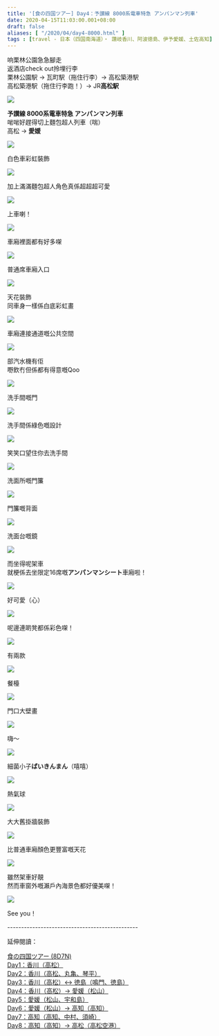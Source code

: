 ```yaml
---
title: '[食の四国ツアー] Day4：予讃線 8000系電車特急 アンパンマン列車'
date: 2020-04-15T11:03:00.001+08:00
draft: false
aliases: [ "/2020/04/day4-8000.html" ]
tags : [travel - 日本（四国南海道）・ 讚岐香川、阿波徳島、伊予愛媛、土佐高知]
---
```


响栗林公園急急腳走  
返酒店check out拎埋行李  
栗林公園駅 → 瓦町駅（拖住行李）→ 高松築港駅   
高松築港駅（拖住行李跑！）→ JR**高松駅**  

![](/images/shikoku4c.jpg)

**予讃線 8000系電車特急 アンパンマン列車**  
啱啱好趕得切上麵包超人列車（喘）  
高松 → **愛媛**  

![](https://xxmqig.ch.files.1drv.com/y4mDODx8U6mxLMGPRG99mOZKPZabv0K8Ys4N2XuQT76C9vznYos9pDbGM0nJYwHmkYn8bBSPLQcepUY-e_sDjnvMBDJ8iONyNemYJevq0Trli6GTmEd2PVqWB8GETACoqr_A8YkiysAVP4miWOtgrk9n24vzaaIC3txKRWMA2giOsQeNv5sgptEulRhkzwumKS8yltkts8R25Y54ajNhEilmQ?width=660&height=372&cropmode=none)

白色車彩虹裝飾  

![](https://xxmsig.ch.files.1drv.com/y4mA0DIIbk3uyNipSgoSlvNrnb-70PEQWWRqkN6EA4Lx-JJSuVBAQufrw_kXqb0hRagMieB4CZW8fUDkzgQoYd6XQDrauL6VTPEF5corMwbprYwlBUPSalZb8mTV2qFUq0KhbkrUgVieQzjbWLWpNuthMlm95kFnW6PgzXY-yVxnaE6393_D6S3KQgI_TSkaDLfhfjwBgqDvRKEeWYueS6baQ?width=660&height=372&cropmode=none)

加上滿滿麵包超人角色真係超超超可愛  

![](https://xxmpig.ch.files.1drv.com/y4mmLY7lEYP3SN9_vcWwgKzBe51qDAgBTYDAxjF3uKv92qFNqoM-cKhihu-IEpIncMncOmBviNmVGr4RtZRJn8fOBBpXItQ7FFnIeMh_zX0D6xIxiy2t_UhrbqMLRGTLCtMy-zjyxLTYuVQX8DIAzLzmmJIlw7p3Oh1c_FQn5iUT8LxVMyyAdeVJVIgnXyPLotV560qiINW1hoz8GQejMCQXg?width=660&height=372&cropmode=none)

上車喇！  

![](https://z3pkqg.ch.files.1drv.com/y4mAj6II_nX0mAHDkebjg8UuNLbbDqHaJOJtrtr7By4icd4482mgJpakGXZ9apGrxgLl5NhaWWaEFMgltkhNUbJpk4E-u7QnnSl_QX6KVZh6rhNMCuCumWbNzulnqLRTYx_0gMKeGV1wUyOBBJq0UBfB2zLNnfVBtjLUyLkiKIfwL_eqp63Nctv4Q1js49Hn6sT5oU93uouP8I4rCQjtgn_FQ?width=660&height=372&cropmode=none)

車廂裡面都有好多㗎  

![](https://0hpfqg.ch.files.1drv.com/y4mN1XGTGYqxKyStMx6hMKMicwIA6gq63wZWwffelyn9Ln6jWYAcLftNqlT2Qx1XBWDMZRgCWdBloaZ43OyXPky5W6YYo_OXoO-fOoVQ9BZn4sfdzIwCRLbCeyDCr82j2kraBL3EXUjuzDgucTsUB2LrqZCCWC42oxcY786v0WbCbqICmax1UHHk9c6uP957ngR15yehSUehMpwvzVmkoPEMA?width=660&height=372&cropmode=none)

普通席車廂入口  

![](https://z3piqg.ch.files.1drv.com/y4mRnC_71hAVo-n5mkBbUMWOsTlbl2VsW7Q1GN1Yfr5NpoeyWLzXT_lprPRYDo2zA75XJGoFPyTaQiiIobl9TvcSwu2UAPgRq9Z_PHGebiDa3tCSasq2epv1ma9eFM7DUAhRrLmuCh5beoKf7j9ctGB11lXI8DX-SeilIV3fITlYud_dVYmTkoHK0rYBPndtKvSkhWbkvXR7C93ylF-Qzs1AA?width=372&height=660&cropmode=none)

天花裝飾  
同車身一樣係白底彩虹畫  

![](https://z3pgqg.ch.files.1drv.com/y4mwjOjlBC0_OCk_HJfFejj7gLu1Xo6PdB3QsxcLj7c6KtbzVuIY_HIuegqv40SEEMzo_gijbIdwe5KF0_r_tAOHPa2nZqFm3PdudpX1vzugCzELbo9ati2cfMnXkJ_XRn_P-FGHE36VFWULc1PX-5mhZPink3ILNViBFTcHYsC0CQyHRGMUMYnAEShpsVNvHAN24vXng1KCLUQ15Z0Aypk-w?width=660&height=372&cropmode=none)

車廂連接通道嘅公共空間  

![](https://znpdqg.ch.files.1drv.com/y4mW2FkTC31UQ_YLWRZqH--MH2CkVxaZCRBu4HB5Eaiwyss9T1ZchniQ1XUfMASFgzSBcGGoVQqpilAdd5j0ZCD2GuxYhVoI3jQbIHJL8ZWhKBnOVHn7c2zq3b_gOkpISpIS5RqQaMsH1t5ZBweTY92TZpLqliBOKenBUewsOLdfyepPi-MqCBC-Lb32nRtMLV-3Pcwk-Su1Tr0AsaxLjuhpg?width=372&height=660&cropmode=none)

部汽水機有佢  
嘢飲冇但係都有得意嘅Qoo  

![](https://z3peqg.ch.files.1drv.com/y4m8v8gJEIPa4Xkt76sDvjgoY-woVSoan6kSLz0MpSd4vVTWWt2pz1KBOdxPBcfm3Eqb6xIMYcNg89SjCcmx-QrTYR6_c4L7zoTYXKsrSL2B_R6RGqU7SK9KisxvxZQidAEVND6psT8Q3ccSPQno-or3bKfsvRV21pH_1zb_mmJgJnfxWJshffVZ5w22UEkHGMIzOeBpc_D06LXXam_sBHAfA?width=660&height=372&cropmode=none)

洗手間嘅門  

![](https://zxpkqg.ch.files.1drv.com/y4mDJZILJMsKJuWIIxN7B0gHxhRlWb1exDNatPj3Omb8ctmRCdlfL8s4ExuTuk6qtjaG7t4hawJYdmqhNwFzngab0kwNX40R-0BQKR7gJIHisACdhihKF34-whutoZdWf6SF50xQBoPvIv-Yf6fGLWU3oSQheGNN-y5rxqStRcjwSLmHeSX0b_hnIDQ0RxSywmEg3r1-hZxCAHMF1e05AQJ-g?width=372&height=660&cropmode=none)

洗手間係綠色嘅設計  

![](https://zxpjqg.ch.files.1drv.com/y4m9ZQB3PtOZYVTnCbrU5doLqvnHU3pLEXAW2BwI8RVMjJUnbIn5bEQGAQ5cDyd6RofivSJhmlhrxTChlRaw5vofN_GxVOZ2EqUXwVmnDh22nhnM1-RzftfcTzjIWMhyA_1xoRvkikmps97Sg2rNNQ0Q1l7V3sqDarX0_6xI4pDe_Ao8UIc4cW5DRXAWMobamAP4rUJge3IkLlV4O_gjS-IZg?width=660&height=372&cropmode=none)

笑笑口望住你去洗手間  

![](https://znpcqg.ch.files.1drv.com/y4m3RHlK6vHS8emFfZ6DvjkAN3fXevEQMSmi19-HXWA5VYG9V0rqpEL5jOuxXC-AWudpibhZAV7pZART1y5aE04ubnHVvVAYoRB6V_B0oosa5Y8H5Eu1Hed9C_IkA4vd4imIFNOPurT3tGaiTXF1ZmiQ6eaQY0x_x24QPmM2s55BGorUej0GBYCxDjjkWj9TZ38ZIUSh8P6ZSuCQMoXmW3Vhw?width=660&height=372&cropmode=none)

洗面所嘅門簾  

![](https://znpfqg.ch.files.1drv.com/y4mFByAQVWZNN6ZZQklK7eTmnX1oZ6flIYAVSng6RVjZrXslo-50aFmbPOT7KZMOI0xTL2JwnEjKo2Ceev9xXBY6f_MZtTu3c2MXDJuS3heP6Si1diXMNATUFoVlkMvJzh_oIBb9iaiUHO40qgi4o4lh_OVXwCtzOxGSdChGfHW5RwxX6P6ExnaKdW5vTHsnZhirLjxxVHE-EF8abfboBShnA?width=660&height=372&cropmode=none)

門簾嘅背面  

![](https://z3pfqg.ch.files.1drv.com/y4me8YEa5o0apmyVTdfRp2nZUkaqQRSt-Ho0eUQ2U_MTllXnQUBu9fclSBsEAKZDcaJ1JcyaBfKAfuwx0e7QBD3iGvcVy9t1wkPCJVr_GDFWKQr0T6-FMm1O2uD_6ThFllDp_rzQwufGRIutuM-aU43MtVG2SUcROji6t3pl7OgEBxcFQH_m7gkAUrUm-8kQmIyT8NgDeKfz_wrFJoBIJrxeQ?width=660&height=372&cropmode=none)

洗面台嘅鏡  

![](https://znpgqg.ch.files.1drv.com/y4mTxVcoQIxLkM-CeLtY6G3Q7J9xwnHVuyTuJoiybKjF1VtyL3X1HSbiUu5m8pPGpVxix4vIB9wTrkUYvp7s23QlXSoIzWghjWNpwM0O3sALbHsHf6sS8i63Q9dZqiYjrtufnYYR9PFWfxC8tPxjm-blzscLvaCeW5ts7c8zmqcjbgyqidUFY7317vgXJeLb1dmy-1S31dtjyZe3QntOzjsAg?width=660&height=372&cropmode=none)

而坐得呢架車  
就梗係去坐限定16席嘅**アンパンマンシート**車廂啦！  

![](https://znphqg.ch.files.1drv.com/y4mYpwCFoPQO8Ff46R88ix_cLPGELRvbsOt-rMKVIWvxqYyy09iYG0VzwuLfhovXofoOB9iJgxq-uMlfCThpOifc9nK55S-QarqSZS4VujjuJnqQz3Q5CyHumgTm8CPvb5j1X3p1IPL8KnEex4iNhZ078nySNDr9CcPhFm8FEbcuPZtIp2TDkA56WCqRWG28SSyg6cSS-mMSycsFfwZrx_LvQ?width=660&height=372&cropmode=none)

好可愛（心）  

![](https://z3pdqg.ch.files.1drv.com/y4mLbmbFN4nepc9N0gflIV_Wtj9fnUwmM-xcl4rPi0Ju29oXSUs9NwJiEosP-cv8yciJnj-t6GWfk1cyY9oUPvH7TC-NFlziO0Hy_PEpBXHxaMBk-J3hs4c224UkjPqKcuDsn8Q3FlBLEZH1r41zU1_xb1shiufS1YUnV5NsAffRozvt4eO13-ECoT6mLjkLi9JyYIqmv2-TR2IWNwgiTKtzQ?width=660&height=372&cropmode=none)

呢邊連啲凳都係彩色㗎！  

![](https://zxphqg.ch.files.1drv.com/y4mBjDhaXhPOVO_XcfEnDATsGx41KnL1HlSHbp4bntLR_ar_DurLLHn9CqTEhMe3GThcHCI7z7TwFuY3NfAOqNDjB_tfH49PgOh6PnlbmMzPbT0I0J5uF_I7Aoc_cKtG0t_QGhgMBqZq5Bgg1cjcZFQerp6xOyJBpgh1oXkGMYH4OQaTzuPtsPAInAw6ul49032xn1i4ZUJB2SDmDEkhgGCeQ?width=660&height=372&cropmode=none)

有兩款  

![](https://znpeqg.ch.files.1drv.com/y4mEeeDxIlJZ9I77o7hB2uvKxMOeZyZ4RjV3bvZoJkILFIiXIObdw7Xf8gek8xPfRTPMqFcXQKksiUhFESlhzWpG8Wh3YQvf1-SALiRtn9H_0_p85bN5PW3GKqwZS9wwUtHgNy0b_2yFmN8WBwSa2y_N6bhTA18-nHIMB1j7nnHvArLFFJlyO-giFQjKYrP-Of4kKYeZ6DpiH9-SfFE92obMA?width=660&height=372&cropmode=none)

餐檯  

![](https://xnmoig.ch.files.1drv.com/y4mWhIb-uJVznMzQI2aNsbXo6_N8GF0_KZxF3WwRLk4gHjXpX2TAYHVmid5jzCCn6U929dKV8XLW4b6Qw6f5HxUlIuD_0FdFcE1QGrexkTuZxpFl3AHZy8Xx1sQpBqWuOey6c8H5eT3hSAK3Di5fNk9mP2D5YXRhsP_zqc6ROCVKLR-8jFuYlx__p1zU2a8sSBV9RKaPy9PzvILguw4EQzrNw?width=660&height=372&cropmode=none)

門口大壁畫  

![](https://z3pcqg.ch.files.1drv.com/y4mmKZNvpJ9NgN8cj5gUpby1L6U_FRfGNVEwZMhwCvzyNX2YE_QnLUA9LNjgZuj755qbUpIfj4HfSBIl27iGBlHH-eXeAcvYbMf7uUBEGT8IB37hle3JyY4fDoaTF8yJWQT1mxwo_OS1imXZBm157xfsrHwo-2DcDPaXJLv3RdbAI3pGPYm9OXiUdrnxJpQ7uH8Kr-9PlgpyX_PUbzwKFpPnA?width=660&height=372&cropmode=none)

嗨～  

![](https://z3pbqg.ch.files.1drv.com/y4mPfKFhWL2-6um_2qihff8srjqVpYSDsJyT4-yOlG6esii6NzkdeLkZb7RCO7Og6kr3k53m1TABPmKAcfuQ1Z373l6jPhJb1C4ibUOL-OUqc46W5U_Q7Yh3DZMnVRl2ynFEu1C5oaBMyiXMXyGbbgoF1gAR8a6LQxG2hBH_t1kHwXIYfrIauvMYtUGYTbOQBKLb_6rEU7pyEDPd0zy1vx9HA?width=372&height=660&cropmode=none)

細菌小子**ばいきんまん**（嘻嘻）  

![](https://znpiqg.ch.files.1drv.com/y4ml4JeOT44lE5j9nQBV6RlyHTtGPOD47yz3NYUBTFjlhTOVndMh_0BJxnDLB7IIu_Q1IzsmO0MnGUIdoxdrb1cmbHrfgk3Z81hxrSrttqCreP-HkYpXByYjjAiKNWzHgz61k3JA67JQEipBKUO0JgMrnK7myQil2ps5p_MUREtlOQTAJ_oV3DhvZGEqgxnxEFEBd0U8FdVdPyxyC5i8TqQbg?width=372&height=660&cropmode=none)

熱氣球  

![](https://znpjqg.ch.files.1drv.com/y4mhai107d0kXt-FuZT-RrZBIxF0oK5ayxj8Dn8f1Ser_IPdPajci1pXjyc5U3KmZshqpPgKICSR5VaVgQRusrKJf2HU20d60dYVg2ZZ2nSjGa_lvLLNyNBcpkTyNUbwGD94CLENu72HhzvSgNaMedF4ToAwiaX7_L3EYL_t3C7U1z2RqbZsLRYWb3ECO-CnV325WeUif7eRMz-aTV1gpJdsA?width=660&height=372&cropmode=none)

大大舊掛牆裝飾  

![](https://z3pjqg.ch.files.1drv.com/y4m9eDswnKeM5PvHgTg1BsZ-Z8q7C329eQJQs_rtwYsDYgnyLBCsC8as5P4HIRFqGhtXUUa6lLLkXLJQ2mKx3MGUV1XYtFm6QHsHORU0idps0N39PyMR9Kumg0tCPM_jkVGs-n36D6_583m3lv6Hvsel-_1kosD3n3Ikv9-20qc6TW0-SC2QTgyTQrq-OdsIq_LtDXFPZ8e9DkY_xgDizcIaQ?width=372&height=660&cropmode=none)

比普通車廂顏色更豐富嘅天花  

![](https://zxpiqg.ch.files.1drv.com/y4m2GYxgPhTLHK1VQvLk3C-i1Hy-FExS9jS-w0Ljy5lel_hLgtIaH3PYBjxFUDw9sGYE1PPsPTrNArqe88dwz6M_o1C5sSMocurpw6eEx9MEw2acVweYXfPPy70ga7Tmg5j4fmtLQnuQBUdxtU8AT4H-txdfi1Zax2Fii8OR7S2wRQGldacgazTzmYsiKip62MSgcWM7HK3yWqXcQXZR6G0DA?width=660&height=372&cropmode=none)

雖然架車好靚  
然而車窗外嘅瀨戶內海景色都好優美㗎！  

![](https://znpbqg.ch.files.1drv.com/y4mNSToz7er-zCjdJFrKlceFQxi92OsRWex6wU5xapdLbKqhj9OoQHrnANU6bVZMWeYIGH_PQyi0V6qF8hfD6mLfNb3GPOyCVKMoUgr5GeyVICYh8yiBuXZvgxxU5YU5sPUKPmIi5U8FKid3R-SsZW_ZI64ZpP4nK9HotgPi2_K00VVMyAHvnLSXjy8I4NQnz2cjVoQwwkKMRiWNJd7DGVNqw?width=660&height=372&cropmode=none)

See you！  
  
  
\-----------------------------------------------  
  

延伸閱讀：

[食の四国ツアー (8D7N)](https://www.hidie.net/2020/05/8d7n.html)  
[Day1：香川（高松）](https://www.hidie.net/2017/08/day1.html)  
[Day2：香川（高松、丸亀、琴平）](https://www.hidie.net/2017/08/day2.html)  
[Day3：香川（高松）↔ 徳島（鳴門、徳島）](https://www.hidie.net/2017/08/day3.html)  
[Day4：香川（高松）→ 愛媛（松山）](https://www.hidie.net/2017/08/day4.html)  
[Day5：愛媛（松山、宇和島）](https://www.hidie.net/2017/08/day5.html)  
[Day6：愛媛（松山）→ 高知（高知）](https://www.hidie.net/2017/08/day6.html)  
[Day7：高知（高知、中村、須崎）](https://www.hidie.net/2017/08/day7.html)  
[Day8：高知（高知）→ 高松（高松空港）](https://www.hidie.net/2017/08/day8.html)